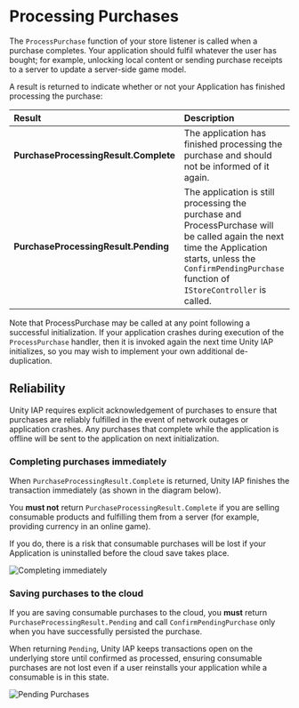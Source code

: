 Processing Purchases
====================

The `ProcessPurchase` function of your store listener is called when a purchase completes. Your application should fulfil whatever the user has bought; for example, unlocking local content or sending purchase receipts to a server to update a server-side game model.

A result is returned to indicate whether or not your Application has finished processing the purchase:

|Result|Description|
|:---|:---|
|__PurchaseProcessingResult.Complete__|The application has finished processing the purchase and should not be informed of it again.|
|__PurchaseProcessingResult.Pending__|The application is still processing the purchase and ProcessPurchase will be called again the next time the Application starts, unless the `ConfirmPendingPurchase` function of `IStoreController` is called.|

Note that ProcessPurchase may be called at any point following a successful initialization. If your application crashes during execution of the ``ProcessPurchase`` handler, then it is invoked again the next time Unity IAP initializes, so you may wish to implement your own additional de-duplication.

## Reliability

Unity IAP requires explicit acknowledgement of purchases to ensure that purchases are reliably fulfilled in the event of network outages or application crashes. Any purchases that complete while the application is offline will be sent to the application on next initialization.

### Completing purchases immediately

When `PurchaseProcessingResult.Complete` is returned, Unity IAP finishes the transaction immediately (as shown in the diagram below).

You **must not** return `PurchaseProcessingResult.Complete` if you are selling consumable products and fulfilling them from a server (for example, providing currency in an online game).

If you do, there is a risk that consumable purchases will be lost if your Application is uninstalled before the cloud save takes place.

![Completing immediately](../uploads/Main/PurchaseProcessingResult.Complete.png)

### Saving purchases to the cloud

If you are saving consumable purchases to the cloud, you **must** return `PurchaseProcessingResult.Pending` and call `ConfirmPendingPurchase` only when you have successfully persisted the purchase.

When returning `Pending`, Unity IAP keeps transactions open on the underlying store until confirmed as processed, ensuring consumable purchases are not lost even if a user reinstalls your application while a consumable is in this state.

![Pending Purchases](../uploads/Main/PurchaseProcessingResult.Pending.png)
